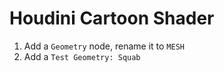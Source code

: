 # Houdini Cartoon Shader

1. Add a `Geometry` node, rename it to `MESH`
2. Add a `Test Geometry: Squab`